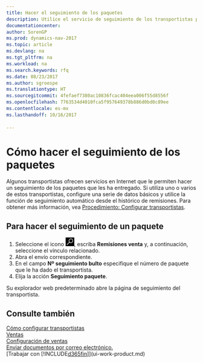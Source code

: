 ```yaml
---
title: Hacer el seguimiento de los paquetes
description: Utilice el servicio de seguimiento de los transportistas para ver el progreso de una entrega.
documentationcenter: 
author: SorenGP
ms.prod: dynamics-nav-2017
ms.topic: article
ms.devlang: na
ms.tgt_pltfrm: na
ms.workload: na
ms.search.keywords: rfq
ms.date: 08/23/2017
ms.author: sgroespe
ms.translationtype: HT
ms.sourcegitcommit: 4fefaef7380ac10836fcac404eea006f55d8556f
ms.openlocfilehash: 7763534d4010fca5f957649378b886d0bd0c89ee
ms.contentlocale: es-mx
ms.lasthandoff: 10/16/2017

---
```

# <a name="how-to-track-packages"></a>Cómo hacer el seguimiento de los paquetes
Algunos transportistas ofrecen servicios en Internet que le permiten hacer un seguimiento de los paquetes que les ha entregado. Si utiliza uno o varios de estos transportistas, configure una serie de datos básicos y utilice la función de seguimiento automático desde el histórico de remisiones. Para obtener más información, vea [Procedimiento: Configurar transportistas](sales-how-to-set-up-shipping-agents.md).

## <a name="to-track-a-package"></a>Para hacer el seguimiento de un paquete
1. Seleccione el icono ![Buscar página o informe](media/ui-search/search_small.png "icono Buscar página o informe"), escriba **Remisiones venta** y, a continuación, seleccione el vínculo relacionado.
2. Abra el envío correspondiente.
3. En el campo **Nº seguimiento bulto** especifique el número de paquete que le ha dado el transportista.
4. Elija la acción **Seguimiento paquete**.

Su explorador web predeterminado abre la página de seguimiento del transportista.

## <a name="see-also"></a>Consulte también
[Cómo configurar transportistas](sales-how-to-set-up-shipping-agents.md)  
[Ventas](sales-manage-sales.md)  
[Configuración de ventas](sales-setup-sales.md)  
[Enviar documentos por correo electrónico.](ui-how-send-documents-email.md)  
[Trabajar con [!INCLUDE[d365fin](includes/d365fin_md.md)]](ui-work-product.md)

